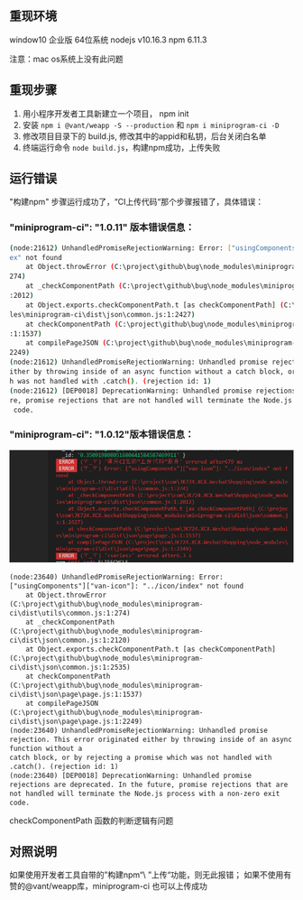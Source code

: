 ## 重现环境
window10 企业版 64位系统
nodejs v10.16.3
npm 6.11.3

注意：mac os系统上没有此问题

## 重现步骤
1. 用小程序开发者工具新建立一个项目， npm init
2. 安装 `npm i @vant/weapp -S --production` 和 `npm i miniprogram-ci -D`
3. 修改项目目录下的 build.js, 修改其中的appid和私钥，后台关闭白名单
4. 终端运行命令 `node build.js`，构建npm成功，上传失败

## 运行错误

"构建npm" 步骤运行成功了，“CI上传代码“那个步骤报错了，具体错误：
### "miniprogram-ci": "1.0.11" 版本错误信息：
``` bash
(node:21612) UnhandledPromiseRejectionWarning: Error: ["usingComponents"]["van-icon"]: "../icon/ind
ex" not found
    at Object.throwError (C:\project\github\bug\node_modules\miniprogram-ci\dist\utils\common.js:1:
274)
    at _checkComponentPath (C:\project\github\bug\node_modules\miniprogram-ci\dist\json\common.js:1
:2012)
    at Object.exports.checkComponentPath.t [as checkComponentPath] (C:\project\github\bug\node_modu
les\miniprogram-ci\dist\json\common.js:1:2427)
    at checkComponentPath (C:\project\github\bug\node_modules\miniprogram-ci\dist\json\page\page.js
:1:1537)
    at compilePageJSON (C:\project\github\bug\node_modules\miniprogram-ci\dist\json\page\page.js:1:
2249)
(node:21612) UnhandledPromiseRejectionWarning: Unhandled promise rejection. This error originated e
ither by throwing inside of an async function without a catch block, or by rejecting a promise whic
h was not handled with .catch(). (rejection id: 1)
(node:21612) [DEP0018] DeprecationWarning: Unhandled promise rejections are deprecated. In the futu
re, promise rejections that are not handled will terminate the Node.js process with a non-zero exit
 code.
```

### "miniprogram-ci": "1.0.12"版本错误信息：

![Image text](./error.png)
```
(node:23640) UnhandledPromiseRejectionWarning: Error: ["usingComponents"]["van-icon"]: "../icon/index" not found
    at Object.throwError (C:\project\github\bug\node_modules\miniprogram-ci\dist\utils\common.js:1:274)
    at _checkComponentPath (C:\project\github\bug\node_modules\miniprogram-ci\dist\json\common.js:1:2120)
    at Object.exports.checkComponentPath.t [as checkComponentPath] (C:\project\github\bug\node_modules\miniprogram-ci\dist\json\common.js:1:2535)
    at checkComponentPath (C:\project\github\bug\node_modules\miniprogram-ci\dist\json\page\page.js:1:1537)
    at compilePageJSON (C:\project\github\bug\node_modules\miniprogram-ci\dist\json\page\page.js:1:2249)
(node:23640) UnhandledPromiseRejectionWarning: Unhandled promise rejection. This error originated either by throwing inside of an async function without a
catch block, or by rejecting a promise which was not handled with .catch(). (rejection id: 1)
(node:23640) [DEP0018] DeprecationWarning: Unhandled promise rejections are deprecated. In the future, promise rejections that are not handled will terminate the Node.js process with a non-zero exit code.
```

checkComponentPath 函数的判断逻辑有问题


## 对照说明
如果使用开发者工具自带的”构建npm“\ ”上传“功能，则无此报错；
如果不使用有赞的@vant/weapp库，miniprogram-ci 也可以上传成功
